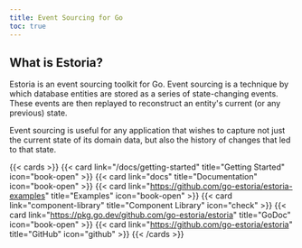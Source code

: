 ```yaml
---
title: Event Sourcing for Go
toc: true
---
```


## What is Estoria?

Estoria is an event sourcing toolkit for Go. Event sourcing is a technique by which database entities are stored as a series of state-changing events. These events are then replayed to reconstruct an entity's current (or any previous) state.

Event sourcing is useful for any application that wishes to capture not just the current state of its domain data, but also the history of changes that led to that state.

{{< cards >}}
  {{< card link="/docs/getting-started" title="Getting Started" icon="book-open" >}}
  {{< card link="docs" title="Documentation" icon="book-open" >}}
  {{< card link="https://github.com/go-estoria/estoria-examples" title="Examples" icon="book-open" >}}
  {{< card link="component-library" title="Component Library" icon="check" >}}
  {{< card link="https://pkg.go.dev/github.com/go-estoria/estoria" title="GoDoc" icon="book-open" >}}
  {{< card link="https://github.com/go-estoria/estoria" title="GitHub" icon="github" >}}
{{< /cards >}}
